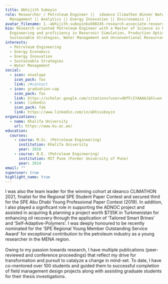 ```yaml
---
title: Abhijith Suboyin
role: Researcher / Petroleum Engineer ||  ideanco Climathon Winner Water
  Management || Analytics || Energy Innovation || Environomics ||
avatar_filename: 1.-abhijith-suboyinku500245-research-associate-research-and-development.jpg
bio: Research oriented Petroleum Engineer with a Master of Science in Petroleum
  Engineering and proficiency in Reservoir Simulation, Production Optimization,
  Sustainable Strategies, Water Management and Unconventional Resources.
interests:
  - Petroleum Engineering
  - Energy Economics
  - Energy Innovation
  - Sustainable Strategies
  - Water Management
social:
  - icon: envelope
    icon_pack: fas
    link: /#contact
  - icon: graduation-cap
    icon_pack: fas
    link: https://scholar.google.com/citations?user=dHfFcIYAAAAJ&hl=en
  - icon: linkedin
    icon_pack: fab
    link: https://www.linkedin.com/in/abhisuboyin
organizations:
  - name: Khalifa University
    url: https://www.ku.ac.ae/
education:
  courses:
    - course: M.Sc. (Petroleum Engineering)
      institution: Khalifa University
      year: 2018
    - course: B.E. (Petroleum Engineering)
      institution: MIT Pune (Former University of Pune)
      year: 2014
email: ""
superuser: true
highlight_name: true
---
```

<!--StartFragment-->

I was also the team leader for the winning cohort at ideanco CLIMATHON 2021, finalist for the Regional SPE Student Paper Contest and secured third for the SPE Abu Dhabi Young Professional Paper Contest (2019). In addition, I also played a significant role in supporting the ADNOC project and assisted in acquiring & planning a project worth $735K in Turkmenistan for enhancing oil recovery through the application of ‘Tailored Smart Brines’ and ‘Self-Adaptive-Polymers’. I was deeply honoured to be recently nominated for the ‘SPE Regional Young Member Outstanding Service Award’ for exceptional contribution to the petroleum industry as a young researcher in the MENA region.\
\
Owing to my passion towards research, I have multiple publications (peer-reviewed and conference proceedings) that reflect my drive for transformation and pursuit to catalyze a change in mind-set. To date, I have co-mentored over 100 students and guided them to successful completion of field management design projects along with assisting graduate students for their thesis investigations.

<!--EndFragment-->